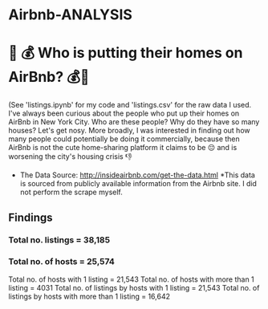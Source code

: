 # Airbnb-ANALYSIS
 
# 🏡 💰 Who is putting their homes on AirBnb? 💰🏡
(See 'listings.ipynb' for my code and 'listings.csv' for the raw data I used.  
I've always been curious about the people who put up their homes on AirBnb in New York City. Who are these people? Why do they have so many houses? Let's get nosy. More broadly, I was interested in finding out how many people could potentially be doing it commercially, because then AirBnb is not the cute home-sharing platform it claims to be 😔 and is worsening the city's housing crisis 👎  
* The Data Source: http://insideairbnb.com/get-the-data.html 
*This data is sourced from publicly available information from the Airbnb site. I did not perform the scrape myself. 

## Findings 
### Total no. listings = 38,185 
### Total no. of hosts = 25,574
Total no. of hosts with 1 listing = 21,543 
Total no. of hosts with more than 1 listing = 4031
Total no. of listings by hosts with 1 listing = 21,543
Total no. of listings by hosts with more than 1 listing = 16,642
